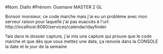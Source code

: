 #Nom: Diallo
#Prénom: Ousmane
    MASTER 2 GL 

Bonsoir monsieur, ce code marche mais j'ai eu un problème avec mon serveur raison pour laquelle j'ai pas euaccès à l'url: http://localhost:8080/services/calendar/dayfinder

?ais dans le dossier capture, j'ai mis une capture qui prouve que le code marche et que dès que vous mettez une date, ça renvoie dans la CONSOLE la date et le jour de la semaine
